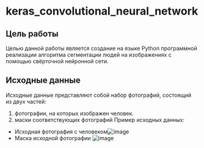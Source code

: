 # keras_convolutional_neural_network
## Цель работы
Целью данной работы является создание на языке Python программной реализации алгоритма сегментации людей на изображениях с помощью свёрточной нейронной сети.
## Исходные данные
Исходные данные представляют собой набор фотографий, состоящий из двух частей:
1) фотографии, на которых изображен человек.
2) маски соответствующих фотографий 
Пример исходных данных: 
- Исходная фотография с человеком![image](https://github.com/user-attachments/assets/992a5b99-86ef-4359-884d-c491b392a7db)
- Маска исходной фотографии ![image](https://github.com/user-attachments/assets/b44727d6-2f1f-4db2-9eba-b0d2f3e34c2f)


